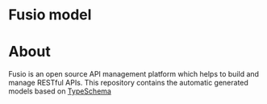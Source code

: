 Fusio model
===========

# About

Fusio is an open source API management platform which helps to build and manage 
RESTful APIs. This repository contains the automatic generated models based on
[TypeSchema](https://typeschema.org)
